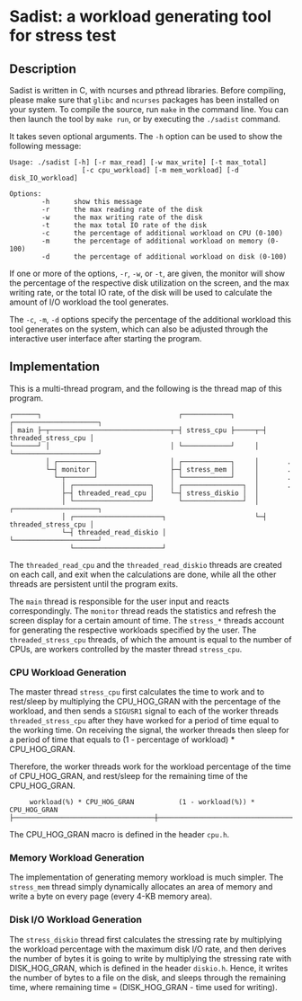 # Sadist: a workload generating tool for stress test

## Description

Sadist is written in C, with ncurses and pthread libraries. Before compiling,
please make sure that `glibc` and `ncurses` packages has been installed on your
system. To compile the source, run `make` in the command line. You can then
launch the tool by `make run`, or by executing the `./sadist` command.

It takes seven optional arguments. The `-h` option can be used to show the
following message:

```
Usage: ./sadist [-h] [-r max_read] [-w max_write] [-t max_total]
                  [-c cpu_workload] [-m mem_workload] [-d disk_IO_workload]

Options:
        -h      show this message
        -r      the max reading rate of the disk
        -w      the max writing rate of the disk
        -t      the max total IO rate of the disk
        -c      the percentage of additional workload on CPU (0-100)
        -m      the percentage of additional workload on memory (0-100)
        -d      the percentage of additional workload on disk (0-100)
```

If one or more of the options, `-r`, `-w`, or `-t`, are given, the monitor will
show the percentage of the respective disk utilization on the screen, and the
max writing rate, or the total IO rate, of the disk will be used to calculate
the amount of I/O workload the tool generates.

The `-c`, `-m`, `-d` options specify the percentage of the additional workload
this tool generates on the system, which can also be adjusted through the
interactive user interface after starting the program.

## Implementation

This is a multi-thread program, and the following is the thread map of this
program.

```
┌──────┐                                  ┌────────────┐       ┌─────────────────────┐
│ main ├─┬──────────────────────────────┬─┤ stress_cpu ├─────┬─┤ threaded_stress_cpu │
└──────┘ │                              │ └────────────┘     │ └─────────────────────┘
         │ ┌─────────┐                  │ ┌────────────┐     │       .
         └─┤ monitor │                  ├─┤ stress_mem │     │       .
           └─┬───────┘                  │ └────────────┘     │       .
             │ ┌───────────────────┐    │ ┌───────────────┐  │       .
             ├─┤ threaded_read_cpu │    └─┤ stress_diskio │  │
             │ └───────────────────┘      └───────────────┘  │ ┌─────────────────────┐
             │ ┌──────────────────────┐                      └─┤ threaded_stress_cpu │
             └─┤ threaded_read_diskio │                        └─────────────────────┘
               └──────────────────────┘
```

The `threaded_read_cpu` and the `threaded_read_diskio` threads are created on
each call, and exit when the calculations are done, while all the other threads
are persistent until the program exits.

The `main` thread is responsible for the user input and reacts correspondingly.
The `monitor` thread reads the statistics and refresh the screen display for a
certain amount of time. The `stress_*` threads account for generating the
respective workloads specified by the user. The `threaded_stress_cpu` threads,
of which the amount is equal to the number of CPUs, are workers controlled by
the master thread `stress_cpu`.

### CPU Workload Generation

The master thread `stress_cpu` first calculates the time to work and to
rest/sleep by multiplying the CPU_HOG_GRAN with the percentage of the workload,
and then sends a `SIGUSR1` signal to each of the worker threads
`threaded_stress_cpu` after they have worked for a period of time equal to the
working time. On receiving the signal, the worker threads then sleep for a
period of time that equals to (1 - percentage of workload) * CPU_HOG_GRAN.

Therefore, the worker threads work for the workload percentage of the time of
CPU_HOG_GRAN, and rest/sleep for the remaining time of the CPU_HOG_GRAN.

```
     workload(%) * CPU_HOG_GRAN           (1 - workload(%)) * CPU_HOG_GRAN
├───────────────────────────────────┼───────────────────────────────────────────┤
```

The CPU_HOG_GRAN macro is defined in the header `cpu.h`.

### Memory Workload Generation

The implementation of generating memory workload is much simpler. The
`stress_mem` thread simply dynamically allocates an area of memory and write
a byte on every page (every 4-KB memory area).

### Disk I/O Workload Generation

The `stress_diskio` thread first calculates the stressing rate by multiplying
the workload percentage with the maximum disk I/O rate, and then derives the
number of bytes it is going to write by multiplying the stressing rate with
DISK_HOG_GRAN, which is defined in the header `diskio.h`. Hence, it writes the
number of bytes to a file on the disk, and sleeps through the remaining time,
where remaining time = (DISK_HOG_GRAN - time used for writing).

